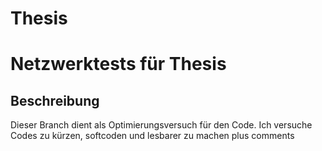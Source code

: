 # Thesis
# Netzwerktests für Thesis

## Beschreibung

Dieser Branch dient als Optimierungsversuch für den Code. Ich versuche Codes zu kürzen, softcoden und lesbarer zu machen plus comments
